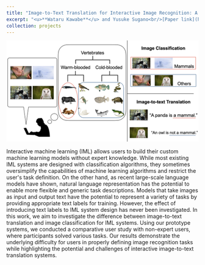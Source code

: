 ```yaml
---
title: "Image-to-Text Translation for Interactive Image Recognition: A Comparative User Study with Non-Expert Users"
excerpt: "<u>**Wataru Kawabe**</u> and Yusuke Sugano<br/>[Paper link](https://arxiv.org/abs/2305.06641)<br/><img src='/images/projects-1.png' width=550>"
collection: projects
---
```


<img src='/images/projects-1.png'>

Interactive machine learning (IML) allows users to build their custom machine learning models without expert knowledge. While most existing IML systems are designed with classification algorithms, they sometimes oversimplify the capabilities of machine learning algorithms and restrict the user's task definition. On the other hand, as recent large-scale language models have shown, natural language representation has the potential to enable more flexible and generic task descriptions. Models that take images as input and output text have the potential to represent a variety of tasks by providing appropriate text labels for training. However, the effect of introducing text labels to IML system design has never been investigated. In this work, we aim to investigate the difference between image-to-text translation and image classification for IML systems. Using our prototype systems, we conducted a comparative user study with non-expert users, where participants solved various tasks. Our results demonstrate the underlying difficulty for users in properly defining image recognition tasks while highlighting the potential and challenges of interactive image-to-text translation systems.